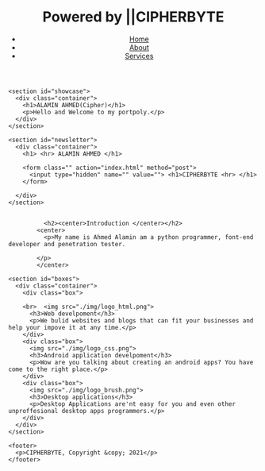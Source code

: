 <!DOCTYPE html>
<html>
  <head>
    <meta charset="utf-8">
    <meta name="description" content="Ameen_About">
	  <meta name="keywords" content="Ameen_About">
  	<meta name="author" content="Alamin Ahmed">
    <title>Cipherbyte | homepage</title>
    <link rel="stylesheet" href="style.css">
    <link rel="icon" href="img/favicon.png">
  </head>
  <body>
    <header>
      <div class="container">
        <div id="branding">
          <h1><span class="highlight">Powered by |</span>|CIPHERBYTE</h1>
        </div>
        <nav>
          <ul>
            <li class="current"><a href="index.html">Home</a></li>
            <li><a href="about.html">About</a></li>
            <li><a href="services.html">Services</a></li>
          </ul>
        </nav>
      </div>
    </header>

    <section id="showcase">
      <div class="container">
        <h1>ALAMIN AHMED(Cipher)</h1>
        <p>Hello and Welcome to my portpoly.</p>
      </div>
    </section>

    <section id="newsletter">
      <div class="container">
        <h1> <hr> ALAMIN AHMED </h1>

        <form class="" action="index.html" method="post">
          <input type="hidden" name="" value=""> <h1>CIPHERBYTE <hr> </h1>
        </form>

      </div>
    </section>


              <h2><center>Introduction </center></h2>
            <center>
              <p>My name is Ahmed Alamin am a python programmer, font-end developer and penetration tester. 

            </p>
            </center>

    <section id="boxes">
      <div class="container">
        <div class="box">

        <br>  <img src="./img/logo_html.png">
          <h3>Web develpoment</h3>
          <p>We bulid websites and blogs that can fit your businesses and help your impove it at any time.</p>
        </div>
        <div class="box">
          <img src="./img/logo_css.png">
          <h3>Android application develpoment</h3>
          <p>Wow are you talking about creating an android apps? You have come to the right place.</p>
        </div>
        <div class="box">
          <img src="./img/logo_brush.png">
          <h3>Desktop applications</h3>
          <p>Desktop Applications are'nt easy for you and even other unproffesional desktop apps programmers.</p>
        </div>
      </div>
    </section>

    <footer>
      <p>CIPHERBYTE, Copyright &copy; 2021</p>
    </footer>
  </body>
</html>
